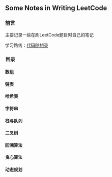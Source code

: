 ## Some Notes in Writing LeetCode

### 前言

主要记录一些在刷LeetCode题目时自己的笔记

学习路线：[代码随想录](https://www.programmercarl.com/)



### 目录

#### 数组

#### 链表

#### 哈希表

#### 字符串

#### 栈与队列

#### 二叉树

#### 回溯算法

#### 贪心算法

#### 动态规划







